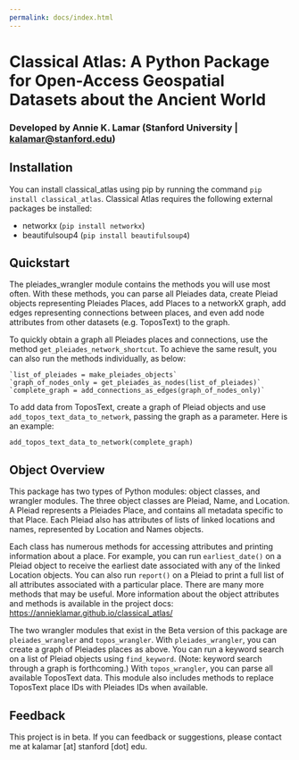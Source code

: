 ```yaml
---
permalink: docs/index.html
---
```


# Classical Atlas: A Python Package for Open-Access Geospatial Datasets about the Ancient World
### Developed by Annie K. Lamar (Stanford University | kalamar@stanford.edu)

## Installation

You can install classical_atlas using pip by running the command `pip install classical_atlas`. Classical Atlas requires the following external packages be installed:
- networkx (`pip install networkx`)
- beautifulsoup4 (`pip install beautifulsoup4`)

## Quickstart

The pleiades_wrangler module contains the methods you will use most often. With these methods, you can parse all Pleiades data,
create Pleiad objects representing Pleiades Places, add Places to a networkX graph, add edges representing
connections between places, and even add node attributes from other datasets (e.g. ToposText) to the graph.

To quickly obtain a graph all Pleiades places and connections, use the method `get_pleiades_network_shortcut`. To achieve the same result, you can also run the methods individually, as below:
    
    `list_of_pleiades = make_pleiades_objects`
    `graph_of_nodes_only = get_pleiades_as_nodes(list_of_pleiades)`
    `complete_graph = add_connections_as_edges(graph_of_nodes_only)`

To add data from ToposText, create a graph of Pleiad objects and use `add_topos_text_data_to_network`, passing the graph as a parameter. Here is an example:

`add_topos_text_data_to_network(complete_graph)`

## Object Overview

This package has two types of Python modules: object classes, and wrangler modules. The three object classes are Pleiad, Name, and Location. A Pleiad represents a Pleiades Place, and contains all metadata specific to that Place. Each Pleiad also has attributes of lists of linked locations and names, represented by Location and Names objects.  

Each class has numerous methods for accessing attributes and printing information about a place. For example, you can run `earliest_date()` on a Pleiad object to receive the earliest date associated with any of the linked Location objects. You can also run `report()` on a Pleiad to print a full list of all attributes associated with a particular place. There are many more methods that may be useful. More information about the object attributes and methods is available in the project docs: https://annieklamar.github.io/classical_atlas/ 

The two wrangler modules that exist in the Beta version of this package are `pleiades_wrangler` and `topos_wrangler`. With `pleiades_wrangler`, you can create a graph of Pleiades places as above. You can run a keyword search on a list of Pleiad objects using `find_keyword`. (Note: keyword search through a graph is forthcoming.) With `topos_wrangler`, you can parse all available ToposText data. This module also includes methods to replace ToposText place IDs with Pleiades IDs when available.

## Feedback

This project is in beta. If you can feedback or suggestions, please contact me at kalamar [at] stanford [dot] edu.

